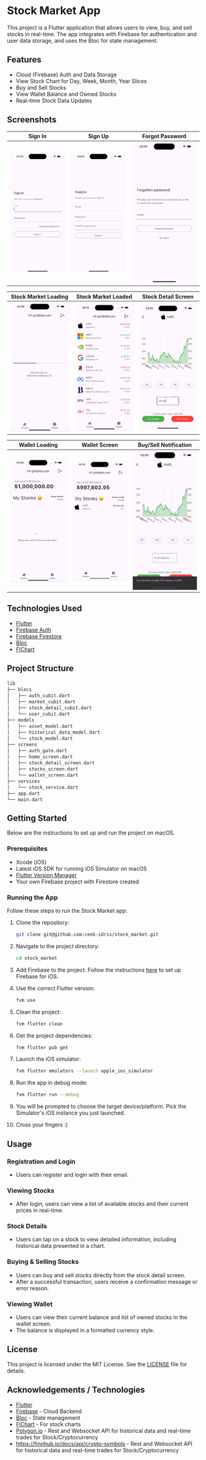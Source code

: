 
# Stock Market App

This project is a Flutter application that allows users to view, buy, and sell stocks in real-time. The app integrates with Firebase for authentication and user data storage, and uses the Bloc for state management.

## Features

- Cloud (Firebase) Auth and Data Storage
- View Stock Chart for Day, Week, Month, Year Slices
- Buy and Sell Stocks
- View Wallet Balance and Owned Stocks
- Real-time Stock Data Updates

## Screenshots

| Sign In                                       | Sign Up                                           | Forgot Password                                  |
|-----------------------------------------------|---------------------------------------------------|--------------------------------------------------|
| ![Stock List](/assets/screenshots/signin.png) | ![Stock Detail](/assets/screenshots/register.png) | ![Wallet](/assets/screenshots/forgot-screen.png) |

| Stock Market Loading                                         | Stock Market Loaded                                          | Stock Detail Screen                             |
|--------------------------------------------------------------|--------------------------------------------------------------|-------------------------------------------------|
| ![Stock List](/assets/screenshots/initial-stock-loading.png) | ![Stock Detail](/assets/screenshots/stock-market-screen.png) | ![Wallet](/assets/screenshots/stock-detail.png) |

| Wallet Loading                                        | Wallet Screen                                          | Buy/Sell Notification                               |
|-------------------------------------------------------|--------------------------------------------------------|-----------------------------------------------------|
| ![Stock List](/assets/screenshots/wallet-loading.png) | ![Stock Detail](/assets/screenshots/wallet-screen.png) | ![Wallet](/assets/screenshots/buy-notification.png) |

## Technologies Used

- [Flutter](https://flutter.dev/)
- [Firebase Auth](https://firebase.google.com/docs/auth)
- [Firebase Firestore](https://firebase.google.com/docs/firestore)
- [Bloc](https://bloclibrary.dev/#/)
- [FlChart](https://pub.dev/packages/fl_chart)

## Project Structure

```
lib
├── blocs
│   ├── auth_cubit.dart
│   ├── market_cubit.dart
│   ├── stock_detail_cubit.dart
│   └── user_cubit.dart
├── models
│   ├── asset_model.dart
│   ├── historical_data_model.dart
│   └── stock_model.dart
├── screens
│   ├── auth_gate.dart
│   ├── home_screen.dart
│   ├── stock_detail_screen.dart
│   ├── stocks_screen.dart
│   └── wallet_screen.dart
├── services
│   └── stock_service.dart
├── app.dart
└── main.dart
```

## Getting Started

Below are the instructions to set up and run the project on macOS.

### Prerequisites

- Xcode (iOS)
- Latest iOS SDK for running iOS Simulator on macOS
- [Flutter Version Manager](https://fvm.app/documentation/getting-started)
- Your own Firebase project with Firestore created

### Running the App

Follow these steps to run the Stock Market app:

1. Clone the repository:

    ```bash
    git clone git@github.com:cenk-idris/stock_market.git
    ```

2. Navigate to the project directory:

    ```bash
    cd stock_market
    ```

3. Add Firebase to the project. Follow the instructions [here](https://firebase.google.com/docs/flutter/setup?platform=ios) to set up Firebase for iOS.

4. Use the correct Flutter version:

    ```bash
    fvm use
    ```

5. Clean the project:

    ```bash
    fvm flutter clean
    ```

6. Get the project dependencies:

    ```bash
    fvm flutter pub get
    ```

7. Launch the iOS simulator:

    ```bash
    fvm flutter emulators --launch apple_ios_simulator
    ```

8. Run the app in debug mode:

    ```bash
    fvm flutter run --debug
    ```

9. You will be prompted to choose the target device/platform. Pick the Simulator's iOS instance you just launched.

10. Cross your fingers :)

## Usage

### Registration and Login

- Users can register and login with their email.

### Viewing Stocks

- After login, users can view a list of available stocks and their current prices in real-time.

### Stock Details

- Users can tap on a stock to view detailed information, including historical data presented in a chart.

### Buying & Selling Stocks

- Users can buy and sell stocks directly from the stock detail screen.
- After a successful transaction, users receive a confirmation message or error reason.

### Viewing Wallet

- Users can view their current balance and list of owned stocks in the wallet screen.
- The balance is displayed in a formatted currency style.

## License

This project is licensed under the MIT License. See the [LICENSE](LICENSE) file for details.

## Acknowledgements / Technologies

- [Flutter](https://flutter.dev/)
- [Firebase](https://firebase.google.com/) - Cloud Backend
- [Bloc](https://bloclibrary.dev/#/) - State management
- [FlChart](https://pub.dev/packages/fl_chart) - For stock charts
- [Polygon.io](https://polygon.io) - Rest and Websocket API for historical data and real-time trades for Stock/Cryptocurrency
- https://finnhub.io/docs/api/crypto-symbols - Rest and Websocket API for historical data and real-time trades for Stock/Cryptocurrency
